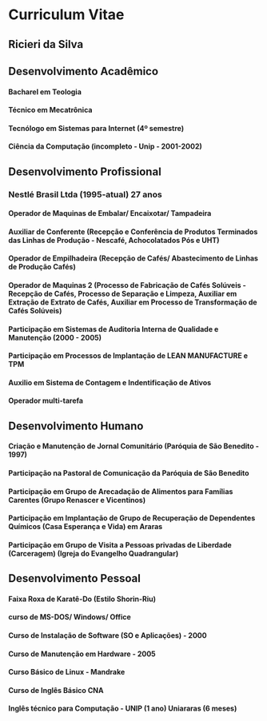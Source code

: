 # Curriculum Vitae

## Ricieri da Silva

## Desenvolvimento Acadêmico

#### Bacharel em Teologia
#### Técnico em Mecatrônica
#### Tecnólogo em Sistemas para Internet (4º semestre)
#### Ciência da Computação (incompleto - Unip - 2001-2002)

## Desenvolvimento Profissional

### Nestlé Brasil Ltda (1995-atual) 27 anos 

#### Operador de Maquinas de Embalar/ Encaixotar/ Tampadeira
#### Auxiliar de Conferente (Recepção e Conferência de Produtos Terminados das Linhas de Produção - Nescafé, Achocolatados Pós e UHT)
#### Operador de Empilhadeira (Recepção de Cafés/ Abastecimento de Linhas de Produção Cafés)
#### Operador de Maquinas 2 (Processo de Fabricação de Cafés Solúveis - Recepção de Cafés, Processo de Separação e Limpeza, Auxiliar em Extração de Extrato de Cafés, Auxiliar em Processo de Transformação de Cafés Solúveis)
#### Participação em Sistemas de Auditoria Interna de Qualidade e Manutenção (2000 - 2005)
#### Participação em Processos de Implantação de LEAN MANUFACTURE e TPM
#### Auxilio em Sistema de Contagem e Indentificação de Ativos
#### Operador multi-tarefa

## Desenvolvimento Humano

#### Criação e Manutenção de Jornal Comunitário (Paróquia de São Benedito - 1997)
#### Participação na Pastoral de Comunicação da Paróquia de São Benedito
#### Participação em Grupo de Arecadação de Alimentos para Famílias Carentes (Grupo Renascer e Vicentinos)
#### Participação em Implantação de Grupo de Recuperação de Dependentes Químicos (Casa Esperança e Vida) em Araras
#### Participação em Grupo de Visita a Pessoas privadas de Liberdade (Carceragem) (Igreja do Evangelho Quadrangular)
#### 

## Desenvolvimento Pessoal

#### Faixa Roxa de Karatê-Do (Estilo Shorin-Riu)
#### curso de MS-DOS/ Windows/ Office
#### Curso de Instalação de Software (SO e Aplicações) - 2000
#### Curso de Manutenção em Hardware - 2005
#### Curso Básico de Linux - Mandrake 
#### Curso de Inglês Básico CNA
#### Inglês técnico para Computação - UNIP (1 ano) Uniararas (6 meses)



